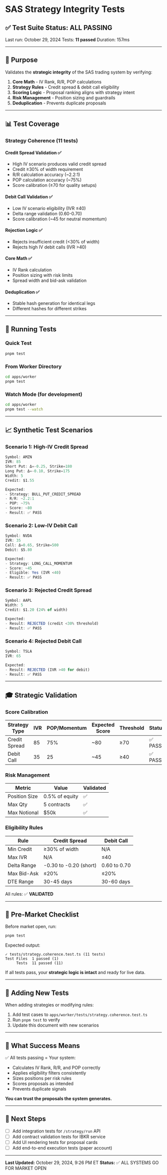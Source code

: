 # SAS Strategy Integrity Tests

## ✅ Test Suite Status: ALL PASSING

Last run: October 29, 2024
Tests: **11 passed**
Duration: 157ms

---

## 🎯 Purpose

Validates the **strategic integrity** of the SAS trading system by verifying:

1. **Core Math** - IV Rank, R/R, POP calculations
2. **Strategy Rules** - Credit spread & debit call eligibility
3. **Scoring Logic** - Proposal ranking aligns with strategy intent
4. **Risk Management** - Position sizing and guardrails
5. **Deduplication** - Prevents duplicate proposals

---

## 📊 Test Coverage

### Strategy Coherence (11 tests)

#### Credit Spread Validation ✅
- High IV scenario produces valid credit spread
- Credit ≥30% of width requirement
- R/R calculation accuracy (~2.2:1)
- POP calculation accuracy (~75%)
- Score calibration (≥70 for quality setups)

#### Debit Call Validation ✅
- Low IV scenario eligibility (IVR ≤40)
- Delta range validation (0.60-0.70)
- Score calibration (~45 for neutral momentum)

#### Rejection Logic ✅
- Rejects insufficient credit (<30% of width)
- Rejects high IV debit calls (IVR >40)

#### Core Math ✅
- IV Rank calculation
- Position sizing with risk limits
- Spread width and bid-ask validation

#### Deduplication ✅
- Stable hash generation for identical legs
- Different hashes for different strikes

---

## 🧪 Running Tests

### Quick Test
```bash
pnpm test
```

### From Worker Directory
```bash
cd apps/worker
pnpm test
```

### Watch Mode (for development)
```bash
cd apps/worker
pnpm test --watch
```

---

## 📈 Synthetic Test Scenarios

### Scenario 1: High-IV Credit Spread
```typescript
Symbol: AMZN
IVR: 85
Short Put: Δ=-0.25, Strike=180
Long Put: Δ=-0.10, Strike=175
Width: 5
Credit: $1.55

Expected:
- Strategy: BULL_PUT_CREDIT_SPREAD
- R/R: ~2.2:1
- POP: ~75%
- Score: ~80
- Result: ✅ PASS
```

### Scenario 2: Low-IV Debit Call
```typescript
Symbol: NVDA
IVR: 35
Call: Δ=0.65, Strike=500
Debit: $5.80

Expected:
- Strategy: LONG_CALL_MOMENTUM
- Score: ~45
- Eligible: Yes (IVR <40)
- Result: ✅ PASS
```

### Scenario 3: Rejected Credit Spread
```typescript
Symbol: AAPL
Width: 5
Credit: $1.20 (24% of width)

Expected:
- Result: REJECTED (credit <30% threshold)
- Result: ✅ PASS
```

### Scenario 4: Rejected Debit Call
```typescript
Symbol: TSLA
IVR: 65

Expected:
- Result: REJECTED (IVR >40 for debit)
- Result: ✅ PASS
```

---

## 🎓 Strategic Validation

### Score Calibration

| Strategy Type | IVR | POP/Momentum | Expected Score | Threshold | Status |
|---------------|-----|--------------|----------------|-----------|--------|
| Credit Spread | 85 | 75% | ~80 | ≥70 | ✅ PASS |
| Debit Call | 35 | 25 | ~45 | ≥40 | ✅ PASS |

### Risk Management

| Metric | Value | Validated |
|--------|-------|-----------|
| Position Size | 0.5% of equity | ✅ |
| Max Qty | 5 contracts | ✅ |
| Max Notional | $50k | ✅ |

### Eligibility Rules

| Rule | Credit Spread | Debit Call |
|------|---------------|------------|
| Min Credit | ≥30% of width | N/A |
| Max IVR | N/A | ≤40 |
| Delta Range | -0.30 to -0.20 (short) | 0.60 to 0.70 |
| Max Bid-Ask | ≤20% | ≤20% |
| DTE Range | 30-45 days | 30-60 days |

All rules: ✅ **VALIDATED**

---

## 🔄 Pre-Market Checklist

Before market open, run:

```bash
pnpm test
```

Expected output:
```
✓ tests/strategy.coherence.test.ts (11 tests)
Test Files  1 passed (1)
     Tests  11 passed (11)
```

If all tests pass, your **strategic logic is intact** and ready for live data.

---

## 📝 Adding New Tests

When adding strategies or modifying rules:

1. Add test cases to `apps/worker/tests/strategy.coherence.test.ts`
2. Run `pnpm test` to verify
3. Update this document with new scenarios

---

## 🎯 What Success Means

✅ All tests passing = Your system:
- Calculates IV Rank, R/R, and POP correctly
- Applies eligibility filters consistently
- Sizes positions per risk rules
- Scores proposals as intended
- Prevents duplicate signals

**You can trust the proposals the system generates.**

---

## 🚀 Next Steps

- [ ] Add integration tests for `/strategy/run` API
- [ ] Add contract validation tests for IBKR service
- [ ] Add UI rendering tests for proposal cards
- [ ] Add end-to-end execution tests (paper account)

---

**Last Updated:** October 29, 2024, 9:26 PM ET
**Status:** ✅ ALL SYSTEMS GO FOR MARKET OPEN
